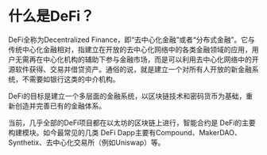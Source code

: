 # 什么是DeFi？

DeFi全称为Decentralized Finance，即“去中心化金融”或者“分布式金融”。它与传统中心化金融相对，指建立在开放的去中心化网络中的各类金融领域的应用，用户无需再在中心化机构的辅助下参与金融市场，而是可以利用去中心化网络中的开源软件获得、交易并借贷资产。通俗的说，就是建立一个对所有人开放的新金融系统，不需要如银行这类的中介机构。

DeFi的目标是建立一个多层面的金融系统，以区块链技术和密码货币为基础，重新创造并完善已有的金融体系。

当前，几乎全部的DeFi项目都在以太坊的区块链上进行，智能合约是 DeFi的主要构建模块。如今最常见的几类 DeFi Dapp主要有Compound、MakerDAO、Synthetix、去中心化交易所（例如Uniswap）等。
